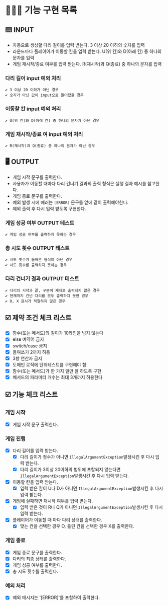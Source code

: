 
# 👩🏻‍💻 기능 구현 목록


## ⌨️ INPUT

- 자동으로 생성할 다리 길이를 입력 받는다. 3 이상 20 이하의 숫자를 입력
- 라운드마다 플레이어가 이동할 칸을 입력 받는다. U(위 칸)와 D(아래 칸) 중 하나의 문자를 입력
- 게임 재시작/종료 여부를 입력 받는다. R(재시작)과 Q(종료) 중 하나의 문자를 입력

### 다리 길이 input 예외 처리
    ✔ 3 이상 20 이하가 아닌 경우
    ✔ 숫자가 아닌 값이 input으로 들어왔을 경우

### 이동할 칸 input 예외 처리
    ✔️ U(위 칸)와 D(아래 칸) 중 하나의 문자가 아닌 경우

### 게임 재시작/종료 여 input 예외 처리
    ✔ R(재시작)과 Q(종료) 중 하나의 문자가 아닌 경우


## 🖥 OUTPUT

- 게임 시작 문구를 출력한다.
- 사용자가 이동할 때마다 다리 건너기 결과의 출력 형식은 실행 결과 예시를 참고한다.
- 게임 종료 문구를 출력한다.
- 예외 발생 시에 에러는 `[ERROR]` 문구를 앞에 같이 출력해야한다.
- 예외 출력 후 다시 입력 받도록 구현한다.

### 게임 성공 여부 OUTPUT 테스트
    ✔ 게임 성공 여부를 출력하지 못하는 경우

### 총 시도 횟수 OUTPUT 테스트
    ✔ 시도 횟수가 올바른 형식이 아닌 경우
    ✔ 시도 횟수를 출력하지 못하는 경우

### 다리 건너기 결과 OUTPUT 테스트
    ✔ 다리의 시작과 끝, 구분이 제대로 출력되지 않은 경우
    ✔ 현재까지 건넌 다리를 모두 출력하지 못한 경우
    ✔ O, X 표시가 적절하지 않은 경우

## ☑️ 제약 조건 체크 리스트
- [x] 함수(또는 메서드)의 길이가 10라인을 넘지 않는다
- [x] else 예약어 금지
- [x] switch/case 금지
- [x] 들여쓰기 2까지 허용
- [x] 3항 연산자 금지
- [x] 도메인 로직에 단위테스트를 구현해야 함
- [x] 함수(또는 메서드)가 한 가지 일만 잘 하도록 구현
- [x] 메서드의 파라미터 개수는 최대 3개까지 허용한다

## ☑️ 기능 체크 리스트
### 게임 시작
- [x] 게임 시작 문구 출력한다.

### 게임 진행
- [x] 다리 길이를 입력 받는다.
    - [x] 다리 길이가 정수가 아니면 `IllegalArgumentException`발생시킨 후 다시 입력 받는다.
    - [x] 다리 길이가 3이상 20이하의 범위에 포함되지 않는다면 `IllegalArgumentException`발생시킨 후 다시 입력 받는다.
- [x] 이동할 칸을 입력 받는다.
    - [x] 입력 받은 칸이 U나 D가 아니면 `IllegalArgumentException`발생시킨 후 다시 입력 받는다.
- [x] 게임에 실패하면 재시작 여부를 입력 받는다.
    - [x] 입력 받은 것이 R나 Q가 아니면 `IllegalArgumentException`발생시킨 후 다시 입력 받는다.
- [x] 플레이어가 이동할 때 마다 다리 상태를 출력한다.
    - [x] 맞는 칸을 선택한 경우 O, 틀린 칸을 선택한 경우 X를 출력한다.

### 게임 종료
- [x] 게임 종료 문구를 출력한다.
- [x] 다리의 최종 상태를 출력한다.
- [x] 게임 성공 여부를 출력한다.
- [x] 총 시도 횟수를 출력한다.

### 예외 처리
- [x] 예외 메시지는 '[ERROR]'를 포함하여 출력한다. 
